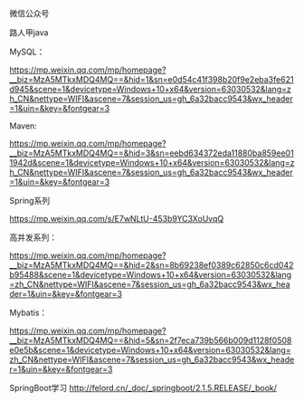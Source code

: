 微信公众号

路人甲java

MySQL：

https://mp.weixin.qq.com/mp/homepage?__biz=MzA5MTkxMDQ4MQ==&hid=1&sn=e0d54c41f398b20f9e2eba3fe621d945&scene=1&devicetype=Windows+10+x64&version=63030532&lang=zh_CN&nettype=WIFI&ascene=7&session_us=gh_6a32bacc9543&wx_header=1&uin=&key=&fontgear=3

Maven:

https://mp.weixin.qq.com/mp/homepage?__biz=MzA5MTkxMDQ4MQ==&hid=3&sn=eebd634372eda11880ba859ee011942d&scene=1&devicetype=Windows+10+x64&version=63030532&lang=zh_CN&nettype=WIFI&ascene=7&session_us=gh_6a32bacc9543&wx_header=1&uin=&key=&fontgear=3

Spring系列

https://mp.weixin.qq.com/s/E7wNLtU-453b9YC3XoUvqQ

高并发系列：

https://mp.weixin.qq.com/mp/homepage?__biz=MzA5MTkxMDQ4MQ==&hid=2&sn=8b69238ef0389c62850c6cd042b95488&scene=1&devicetype=Windows+10+x64&version=63030532&lang=zh_CN&nettype=WIFI&ascene=7&session_us=gh_6a32bacc9543&wx_header=1&uin=&key=&fontgear=3

Mybatis：

https://mp.weixin.qq.com/mp/homepage?__biz=MzA5MTkxMDQ4MQ==&hid=5&sn=2f7eca739b566b009d1128f0508e0e5b&scene=1&devicetype=Windows+10+x64&version=63030532&lang=zh_CN&nettype=WIFI&ascene=7&session_us=gh_6a32bacc9543&wx_header=1&uin=&key=&fontgear=3

SpringBoot学习 http://felord.cn/_doc/_springboot/2.1.5.RELEASE/_book/
